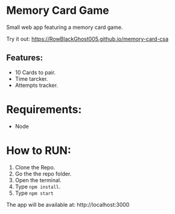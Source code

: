 # Memory Card Game

Small web app featuring a memory card game.

Try it out: https://RowBlackGhost005.github.io/memory-card-csa

## Features:
- 10 Cards to pair.
- Time tarcker.
- Attempts tracker.

# Requirements:
- Node

# How to RUN:
1. Clone the Repo.
2. Go the the repo folder.
3. Open the terminal.
4. Type `npm install`.
5. Type `npm start`

The app will be available at: http://localhost:3000

####
